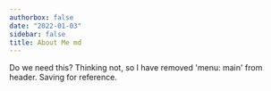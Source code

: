 ```yaml
---
authorbox: false
date: "2022-01-03"
sidebar: false
title: About Me md
---
```


Do we need this? Thinking not, so I have removed 'menu: main' from header.
Saving for reference.

